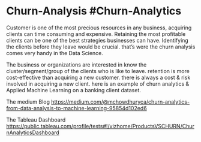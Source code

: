 # Churn-Analysis #Churn-Analytics
Customer is one of the most precious resources in any business, acquiring clients can time consuming and expensive. Retaining the most profitable clients can be one of the best strategies businesses can have. Identifying the clients before they leave would be crucial. that’s were the churn analysis comes very handy in the Data Science.

The business or organizations are interested in know the cluster/segment/group of the clients who is like to leave. retention is more cost-effective than acquiring a new customer. there is always a cost & risk involved in acquiring a new client. here is an example of churn analytics & Applied Machine Learning on a banking client dataset.

The medium Blog 
https://medium.com/@mchowdhuryca/churn-analytics-from-data-analysis-to-machine-learning-95854d102ed6

The Tableau Dashboard
https://public.tableau.com/profile/tests#!/vizhome/ProductsVSCHURN/ChurnAnalyticsDashboard
